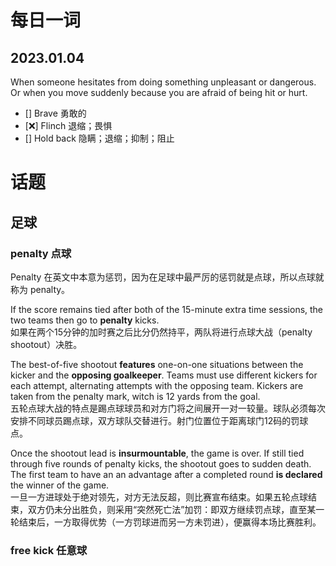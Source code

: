 # 每日一词
## 2023.01.04
When someone hesitates from doing something unpleasant or dangerous. Or when you move suddenly because you are afraid of being hit or hurt.  
- [] Brave 勇敢的
- [❌] Flinch 退缩；畏惧
- [] Hold back 隐瞒；退缩；抑制；阻止


# 话题
## 足球
### penalty 点球  
Penalty 在英文中本意为惩罚，因为在足球中最严厉的惩罚就是点球，所以点球就称为 penalty。

If the score remains tied after both of the 15-minute extra time sessions, the two teams then go to **penalty** kicks.  
如果在两个15分钟的加时赛之后比分仍然持平，两队将进行点球大战（penalty shootout）决胜。

The best-of-five shootout **features** one-on-one situations between the kicker and the **opposing goalkeeper**. Teams must use different kickers for each attempt, alternating
attempts with the opposing team. Kickers are taken from the penalty mark, witch is 12 yards from the goal.    
五轮点球大战的特点是踢点球球员和对方门将之间展开一对一较量。球队必须每次安排不同球员踢点球，双方球队交替进行。射门位置位于距离球门12码的罚球点。

Once the shootout lead is **insurmountable**, the game is over. If still tied through five rounds of penalty kicks, the shootout goes to sudden death. The first team to have an
an advantage after a completed round **is declared** the winner of the game.  
一旦一方进球处于绝对领先，对方无法反超，则比赛宣布结束。如果五轮点球结束，双方仍未分出胜负，则采用“突然死亡法”加罚：即双方继续罚点球，直至某一轮结束后，一方取得优势（一方罚球进而另一方未罚进），便赢得本场比赛胜利。

### free kick 任意球





